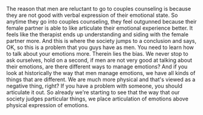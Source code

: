  The reason that men are reluctant to go to couples counseling is because they are not good with verbal expression of their emotional state. So anytime they go into couples counseling, they feel outgunned because their female partner is able to like articulate their emotional experience better. It feels like the therapist ends up understanding and siding with the female partner more. And this is where the society jumps to a conclusion and says, OK, so this is a problem that you guys have as men. You need to learn how to talk about your emotions more. Therein lies the bias. We never stop to ask ourselves, hold on a second, if men are not very good at talking about their emotions, are there different ways to manage emotions? And if you look at historically the way that men manage emotions, we have all kinds of things that are different. We are much more physical and that's viewed as a negative thing, right? If you have a problem with someone, you should articulate it out. So already we're starting to see that the way that our society judges particular things, we place articulation of emotions above physical expression of emotions.
